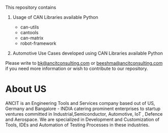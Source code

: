 This repository contains 
1. Usage of CAN Libraries available Python
   * can-utils
   * cantools
   * can-matrix
   * robot-framework
   
2. Automotive Use Cases developed using CAN Libraries available Python

Please write to bk@ancitconsulting.com or beeshma@ancitconsulting.com if you need more information or wish to contribute to our repository.

# About US
ANCIT is an Engineering Tools and Services company based out of US, Germany and Bangalore - INDIA catering prominent enterprises to startup ventures committed in Industrial,Semiconductor, Automotive, IoT , Defence and Aerospace. We are specialized in Development and Customization of Tools, IDEs and Automation of Testing Processes in these industries.
